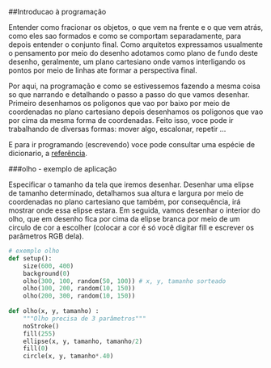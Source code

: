 ##Introducao à programação 

Entender como fracionar os objetos, o que vem na frente e o que vem atrás, como eles sao formados e como se comportam separadamente, para depois entender o conjunto final. Como arquitetos expressamos usualmente o pensamento por meio do desenho adotamos como plano de fundo deste desenho, geralmente, um plano cartesiano onde vamos interligando os pontos por meio de linhas ate formar a perspectiva final. 

Por aqui, na programação e como se estivessemos fazendo a mesma coisa so que narrando e detalhando o passo a passo do que vamos desenhar.  Primeiro desenhamos os poligonos que vao por baixo por meio de coordenadas no plano cartesiano depois desenhamos os poligonos que vao por cima da mesma forma de coordenadas. Feito isso, voce pode ir trabalhando de diversas formas: mover algo, escalonar, repetir ...

E para ir programando (escrevendo) voce pode consultar uma espécie de dicionario, a [referência](https://py.processing.org/reference).

###olho - exemplo de aplicação

Especificar o tamanho da tela que iremos desenhar. Desenhar uma elipse de tamanho determinado, detalhamos sua altura e largura por meio de coordenadas no plano cartesiano que também, por consequência, irá mostrar onde essa elipse estara. Em seguida, vamos desenhar o interior do olho, que em desenho fica por cima da elipse branca por meio de um circulo de cor a escolher (colocar a cor é só você digitar fill e escrever os parâmetros RGB dela).

```python
# exemplo olho 
def setup():
    size(600, 400)
    background(0)
    olho(300, 100, random(50, 100)) # x, y, tamanho sorteado
    olho(100, 200, random(10, 150)) 
    olho(200, 300, random(10, 150))
    
def olho(x, y, tamanho) :
    """Olho precisa de 3 parâmetros"""
    noStroke()
    fill(255)
    ellipse(x, y, tamanho, tamanho/2)
    fill(0)
    circle(x, y, tamanho*.40)
```
